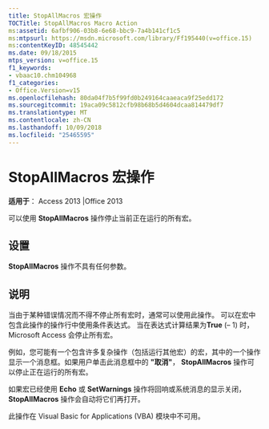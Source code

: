 ```yaml
---
title: StopAllMacros 宏操作
TOCTitle: StopAllMacros Macro Action
ms:assetid: 6afbf906-03b8-6e68-bbc9-7a4b141cf1c5
ms:mtpsurl: https://msdn.microsoft.com/library/Ff195440(v=office.15)
ms:contentKeyID: 48545442
ms.date: 09/18/2015
mtps_version: v=office.15
f1_keywords:
- vbaac10.chm104968
f1_categories:
- Office.Version=v15
ms.openlocfilehash: 80da04f7b5f99fd0b249164caaeaca9f25edd172
ms.sourcegitcommit: 19aca09c5812cfb98b68b5d4604dcaa814479df7
ms.translationtype: MT
ms.contentlocale: zh-CN
ms.lasthandoff: 10/09/2018
ms.locfileid: "25465595"
---
```

# <a name="stopallmacros-macro-action"></a>StopAllMacros 宏操作


**适用于**： Access 2013 |Office 2013

可以使用 **StopAllMacros** 操作停止当前正在运行的所有宏。

## <a name="setting"></a>设置

**StopAllMacros** 操作不具有任何参数。

## <a name="remarks"></a>说明

当由于某种错误情况而不得不停止所有宏时，通常可以使用此操作。 可以在宏中包含此操作的操作行中使用条件表达式。 当在表达式计算结果为**True** (– 1) 时，Microsoft Access 会停止所有宏。

例如，您可能有一个包含许多复杂操作（包括运行其他宏）的宏，其中的一个操作显示一个消息框。如果用户单击此消息框中的 **"取消"**， **StopAllMacros** 操作可以停止正在运行的所有宏。

如果宏已经使用 **Echo** 或 **SetWarnings** 操作将回响或系统消息的显示关闭， **StopAllMacros** 操作会自动将它们再打开。

此操作在 Visual Basic for Applications (VBA) 模块中不可用。

